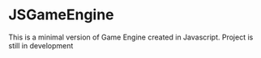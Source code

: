# JSGameEngine
This is a minimal version of Game Engine created in Javascript. Project is still in development
